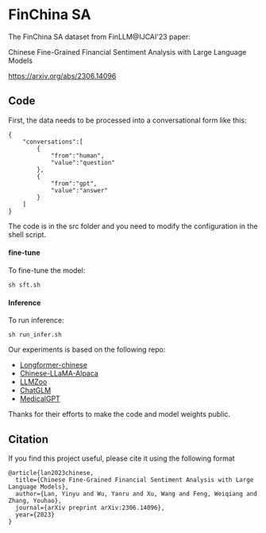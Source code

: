 # FinChina SA
The FinChina SA dataset from FinLLM@IJCAI'23 paper: 

Chinese Fine-Grained Financial Sentiment Analysis with Large Language Models

<https://arxiv.org/abs/2306.14096>


## Code
First, the data needs to be processed into a conversational form like this:
```
{
    "conversations":[
        {
            "from":"human",
            "value":"question"
        },
        {
            "from":"gpt",
            "value":"answer"
        }
    ]
}
```
The code is in the src folder and you need to modify the configuration in the shell script.

#### fine-tune
To fine-tune the model:

```
sh sft.sh
```


#### Inference
To run inference:

```
sh run_infer.sh
```

Our experiments is based on the following repo:
- [Longformer-chinese](https://github.com/SCHENLIU/longformer-chinese)
- [Chinese-LLaMA-Alpaca](https://github.com/ymcui/Chinese-LLaMA-Alpaca)
- [LLMZoo](https://github.com/FreedomIntelligence/LLMZoo)
- [ChatGLM](https://github.com/THUDM/ChatGLM-6B)
- [MedicalGPT](https://github.com/shibing624/MedicalGPT)


Thanks for their efforts to make the code and model weights public.

## Citation
If you find this project useful, please cite it using the following format

```
@article{lan2023chinese,
  title={Chinese Fine-Grained Financial Sentiment Analysis with Large Language Models},
  author={Lan, Yinyu and Wu, Yanru and Xu, Wang and Feng, Weiqiang and Zhang, Youhao},
  journal={arXiv preprint arXiv:2306.14096},
  year={2023}
}
```





